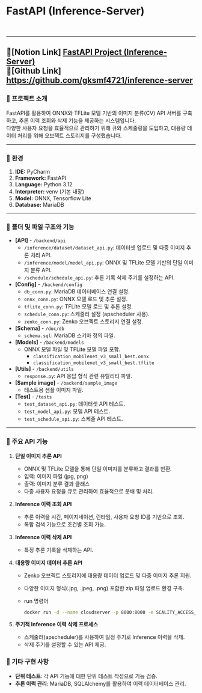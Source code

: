 **<h1>FastAPI (Inference-Server)</h1>**

<br>

---
🔗[Notion Link] [FastAPI Project (Inference-Server)](https://www.notion.so/FastAPI-Project-Inference-Server-1369e3d7efed805d8664d14a9676fb2e?pvs=21)
<br>🔗[Github Link] https://github.com/gksmf4721/inference-server
---
### 🚀 프로젝트 소개

FastAPI를 활용하여 ONNX와 TFLite 모델 기반의 이미지 분류(CV) API 서버를 구축하고, 추론 이력 조회와 삭제 기능을 제공하는 시스템입니다.<br>
다양한 사용자 요청을 효율적으로 관리하기 위해 큐와 스케줄링을 도입하고, 대용량 데이터 처리를 위해 오브젝트 스토리지를 구성했습니다.

---

### 🚀 환경

1. **IDE:** PyCharm
2. **Framework:** FastAPI
3. **Language:** Python 3.12
4. **Interpreter:** venv (기본 내장)
5. **Model:** ONNX, Tensorflow Lite
6. **Database:** MariaDB

---

### 🚀 폴더 및 파일 구조와 기능

- **[API]** - `/backend/api`
    - `/inference/dataset/dataset_api.py`: 데이터셋 업로드 및 다중 이미지 추론 처리 API.
    - `/inference/model/model_api.py`: ONNX 및 TFLite 모델 기반의 단일 이미지 분류 API.
    - `/schedule/schedule_api.py`: 추론 기록 삭제 주기를 설정하는 API.
- **[Config]** - `/backend/config`
    - `db_conn.py`: MariaDB 데이터베이스 연결 설정.
    - `onnx_conn.py`: ONNX 모델 로드 및 추론 설정.
    - `tflite_conn.py`: TFLite 모델 로드 및 추론 설정.
    - `schedule_conn.py`: 스케줄러 설정 (apscheduler 사용).
    - `zenko_conn.py`: Zenko 오브젝트 스토리지 연결 설정.
- **[Schema]** - `/doc/db`
    - `schema.sql`: MariaDB 스키마 정의 파일.
- **[Models]** - `/backend/models`
    - ONNX 모델 파일 및 TFLite 모델 파일 포함.
        - `classification_mobilenet_v3_small_best.onnx`
        - `classification_mobilenet_v3_small_best.tflite`
- **[Utils]** - `/backend/utils`
    - `response.py`: API 응답 형식 관련 유틸리티 파일.
- **[Sample image]** - `/backend/sample_image`
    - 테스트용 샘플 이미지 파일.
- **[Test]** - `/tests`
    - `test_dataset_api.py`: 데이터셋 API 테스트.
    - `test_model_api.py`: 모델 API 테스트.
    - `test_schedule_api.py`: 스케줄 API 테스트.

---

### 🚀 주요 API 기능

1. **단일 이미지 추론 API**
    - ONNX 및 TFLite 모델을 통해 단일 이미지를 분류하고 결과를 반환.
    - 입력: 이미지 파일 (jpg, png)
    - 출력: 이미지 분류 결과 클래스
    - 다중 사용자 요청을 큐로 관리하여 효율적으로 분배 및 처리.
2. **Inference 이력 조회 API**
    - 추론 이력을 시간, 페이지네이션, 런타임, 사용자 요청 ID를 기반으로 조회.
    - 복합 검색 기능으로 조건별 조회 가능.
3. **Inference 이력 삭제 API**
    - 특정 추론 기록을 삭제하는 API.
4. **대용량 이미지 데이터 추론 API**
    - Zenko 오브젝트 스토리지에 대용량 데이터 업로드 및 다중 이미지 추론 지원.
    - 다양한 이미지 형식(.jpg, .jpeg, .png) 포함한 zip 파일 업로드 환경 구축.
    - run 명령어
        
        ```bash
        docker run -d --name cloudserver -p 8000:8000 -e SCALITY_ACCESS_KEY_ID=test_access -e SCALITY_SECRET_ACCESS_KEY=test_secret -e REMOTE_MANAGEMENT_DISABLE=1 zenko/cloudserver
        ```
        
5. **주기적 Inference 이력 삭제 프로세스**
    - 스케줄러(apscheduler)를 사용하여 일정 주기로 Inference 이력을 삭제.
    - 삭제 주기를 설정할 수 있는 API 제공.

### 🚀 기타 구현 사항

- **단위 테스트**: 각 API 기능에 대한 단위 테스트 작성으로 기능 검증.
- **추론 이력 관리**: MariaDB, SQLAlchemy를 활용하여 이력 데이터베이스 관리.



